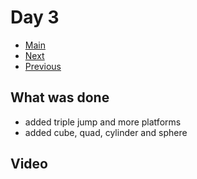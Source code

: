# Day 3

- [Main](../README.md)
- [Next]()
- [Previous](Day2-part2.md)

## What was done

- added triple jump and more platforms
- added cube, quad, cylinder and sphere

## Video

